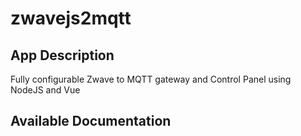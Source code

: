 # zwavejs2mqtt

## App Description

Fully configurable Zwave to MQTT gateway and Control Panel using NodeJS and Vue

## Available Documentation


